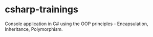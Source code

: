 # csharp-trainings
Console application in C# using the OOP principles - Encapsulation, Inheritance, Polymorphism.
